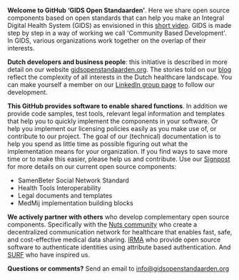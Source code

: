 **Welcome to GitHub ‘GIDS Open Standaarden’**. Here we share open source components based on open standards that can help you make an Integral Digital Health System (GIDS) as envisioned in this [short video](https://vimeo.com/gidsopenstandaarden). GIDS is made step by step in a way of working we call 'Community Based Development'. In GIDS, various organizations work together on the overlap of their interests.

**Dutch developers and business people**: this initiative is described in more detail on our website [gidsopenstandaarden.org](https://www.gidsopenstandaarden.org). The stories told on our [blog](gidsopenstandaarden.nl) reflect the complexity of all interests in the Dutch healthcare landscape. You can make yourself a member on our [LinkedIn group page](https://www.linkedin.com/company/gidsopenstandaarden) to follow our development.

**This GitHub provides software to enable shared functions**. In addition we provide code samples, test tools, relevant legal information and templates that help you to quickly implement the components in your software. Or help you implement our licensing policies easily as you make use of, or contribute to our project. 
The goal of our (technical) documentation is to help you spend as little time as possible figuring out what the implementation means for your organization. If you find ways to save more time or to make this easier, please help us and contribute. Use our [Signpost](link) for more details on our current open source components:

- SamenBeter Social Network Standard
- Health Tools Interoperability
- Legal documents and templates
- MedMij implementation building blocks

**We actively partner with others** who develop complementary open source components. Specifically with the [Nuts community](https://github.com/nuts-foundation) who create a decentralized communication network for healthcare that enables fast, safe, and cost-effective medical data sharing. [IRMA](https://github.com/privacybydesign) who provide open source software to authenticate identities using attribute based authentication. And [SURF](https://github.com/SURFnet) who have inspired us. 

**Questions or comments?** Send an email to info@gidsopenstandaarden.org 
